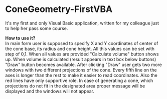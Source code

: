 # ConeGeometry-FirstVBA

It's my first and only Visual Basic application, written for my colleague just to help her pass some course.

<b>How to use it?</b></br>
In main form user is supposed to specify X and Y coordinates of center of the cone base, its radius and cone height. All this values can be set with step of 0,1. When all values are provided "Calculate volume" button shows up. When volume is calculated (result appears in text box below buttons) "Draw" button becomes available. After clicking "Draw" user gets two more windows with two different projections of the cone. Every fifth line on the axes is longer than the rest to make it easier to read coordinates. Also the red lines have only supportive role. In case of generating a cone, which projections do not fit in the designated area proper message will be displayed and the windows will not appear.
